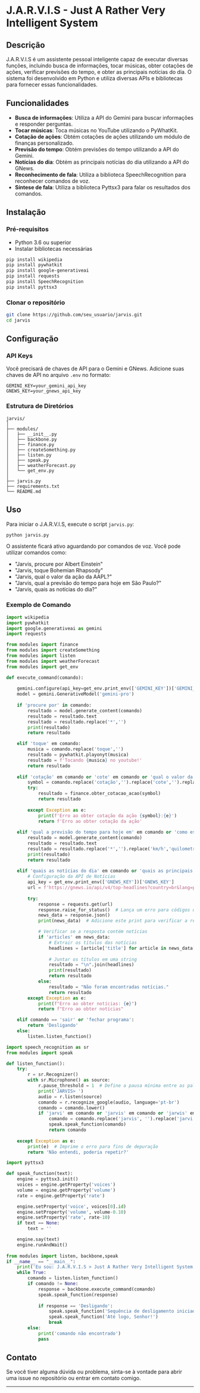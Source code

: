 # J.A.R.V.I.S - Just A Rather Very Intelligent System

## Descrição

J.A.R.V.I.S é um assistente pessoal inteligente capaz de executar diversas funções, incluindo busca de informações, tocar músicas, obter cotações de ações, verificar previsões do tempo, e obter as principais notícias do dia. O sistema foi desenvolvido em Python e utiliza diversas APIs e bibliotecas para fornecer essas funcionalidades.

## Funcionalidades

- **Busca de informações**: Utiliza a API do Gemini para buscar informações e responder perguntas.
- **Tocar músicas**: Toca músicas no YouTube utilizando o PyWhatKit.
- **Cotação de ações**: Obtém cotações de ações utilizando um módulo de finanças personalizado.
- **Previsão do tempo**: Obtém previsões do tempo utilizando a API do Gemini.
- **Notícias do dia**: Obtém as principais notícias do dia utilizando a API do GNews.
- **Reconhecimento de fala**: Utiliza a biblioteca SpeechRecognition para reconhecer comandos de voz.
- **Síntese de fala**: Utiliza a biblioteca Pyttsx3 para falar os resultados dos comandos.

## Instalação

### Pré-requisitos

- Python 3.6 ou superior
- Instalar bibliotecas necessárias

```bash
pip install wikipedia
pip install pywhatkit
pip install google-generativeai
pip install requests
pip install SpeechRecognition
pip install pyttsx3
```

### Clonar o repositório

```bash
git clone https://github.com/seu_usuario/jarvis.git
cd jarvis
```

## Configuração

### API Keys

Você precisará de chaves de API para o Gemini e GNews. Adicione suas chaves de API no arquivo `.env` no formato:

```
GEMINI_KEY=your_gemini_api_key
GNEWS_KEY=your_gnews_api_key
```

### Estrutura de Diretórios

```
jarvis/
│
├── modules/
│   ├── __init__.py
│   ├── backbone.py
│   ├── finance.py
│   ├── createSomething.py
│   ├── listen.py
│   ├── speak.py
│   ├── weatherForecast.py
│   └── get_env.py
│
├── jarvis.py
├── requirements.txt
└── README.md
```

## Uso

Para iniciar o J.A.R.V.I.S, execute o script `jarvis.py`:

```bash
python jarvis.py
```

O assistente ficará ativo aguardando por comandos de voz. Você pode utilizar comandos como:

- "Jarvis, procure por Albert Einstein"
- "Jarvis, toque Bohemian Rhapsody"
- "Jarvis, qual o valor da ação da AAPL?"
- "Jarvis, qual a previsão do tempo para hoje em São Paulo?"
- "Jarvis, quais as notícias do dia?"

### Exemplo de Comando

```python
import wikipedia
import pywhatkit
import google.generativeai as gemini
import requests

from modules import finance
from modules import createSomething
from modules import listen
from modules import weatherForecast
from modules import get_env 

def execute_command(comando):
    
    gemini.configure(api_key=get_env.print_env(['GEMINI_KEY'])['GEMINI_KEY'])
    model = gemini.GenerativeModel('gemini-pro')
    
    if 'procure por' in comando:
        resultado = model.generate_content(comando)
        resultado = resultado.text
        resultado = resultado.replace('*','')
        print(resultado)
        return resultado

    elif 'toque' em comando:
        musica = comando.replace('toque','')
        resultado = pywhatkit.playonyt(musica)
        resultado = f'Tocando {musica} no youtube!'
        return resultado
    
    elif 'cotação' em comando or 'cote' em comando or 'qual o valor da ação' em comando:
        symbol = comando.replace('cotação','').replace('cote','').replace('qual o valor da ação','').rstrip().strip().upper()
        try:
            resultado = finance.obter_cotacao_acao(symbol)
            return resultado
            
        except Exception as e:
            print(f'Erro ao obter cotação da ação {symbol}:{e}')
            return f'Erro ao obter cotação da ação'
        
    elif 'qual a previsão do tempo para hoje em' em comando or 'como está o clima hoje em' em comando or 'como está o tempo hoje em' em comando:
        resultado = model.generate_content(comando)
        resultado = resultado.text
        resultado = resultado.replace('*','').replace('km/h','quilometros por hora').replace('-', 'até')
        print(resultado)
        return resultado
    
    elif 'quais as notícias do dia' em comando or 'quais as principais notícias do dia' em comando:
        # Configuração da API de Notícias
        api_key = get_env.print_env(['GNEWS_KEY'])['GNEWS_KEY']
        url = f'https://gnews.io/api/v4/top-headlines?country=br&lang=pt&token={api_key}'
        
        try:
            response = requests.get(url)
            response.raise_for_status()  # Lança um erro para códigos de status HTTP 4xx/5xx
            news_data = response.json()
            print(news_data)  # Adicione este print para verificar a resposta completa

            # Verificar se a resposta contém notícias
            if 'articles' em news_data:
                # Extrair os títulos das notícias
                headlines = [article['title'] for article in news_data['articles']]
                
                # Juntar os títulos em uma string
                resultado = "\n".join(headlines)
                print(resultado)
                return resultado
            else:
                resultado = "Não foram encontradas notícias."
                return resultado
        except Exception as e:
            print(f"Erro ao obter notícias: {e}")
            return f"Erro ao obter notícias"

    elif comando == 'sair' or 'fechar programa':
        return 'Desligando'
    else:
        listen.listen_function()

import speech_recognition as sr
from modules import speak

def listen_function():
    try: 
        r = sr.Recognizer()
        with sr.Microphone() as source:
            r.pause_threshold = 1  # Define a pausa mínima entre as palavras
            print('JARVIS> ')
            audio = r.listen(source)
            comando = r.recognize_google(audio, language='pt-br')
            comando = comando.lower()
            if 'jarvi' em comando or 'jarvis' em comando or 'jarwis' em comando:
                comando = comando.replace('jarvis', '').replace('jarvi','').replace('jarwis','')
                speak.speak_function(comando)
                return comando
                
    except Exception as e:
        print(e)  # Imprime o erro para fins de depuração
        return 'Não entendi, poderia repetir?'

import pyttsx3

def speak_function(text):
    engine = pyttsx3.init()
    voices = engine.getProperty('voices')
    volume = engine.getProperty('volume')
    rate = engine.getProperty('rate')

    engine.setProperty('voice', voices[0].id)
    engine.setProperty('volume', volume-0.10)
    engine.setProperty('rate', rate-10)
    if text == None:
        text = ''

    engine.say(text)
    engine.runAndWait()
    
from modules import listen, backbone,speak
if __name__ == "__main__":
    print('Eu sou: J.A.R.V.I.S > Just A Rather Very Intelligent System')
    while True:
        comando = listen.listen_function()
        if comando != None:
            response = backbone.execute_command(comando)
            speak.speak_function(response)
        
            if response == 'Desligando':
                speak.speak_function('Sequência de desligamento iniciada!')
                speak.speak_function('Até logo, Senhor!')
                break
        else:
            print('comando não encontrado')
            pass
```

## Contato

Se você tiver alguma dúvida ou problema, sinta-se à vontade para abrir uma issue no repositório ou entrar em contato comigo.

---
